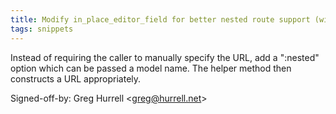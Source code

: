 ```yaml
---
title: Modify in_place_editor_field for better nested route support (wincent.com, e2ac00d)
tags: snippets
---
```


Instead of requiring the caller to manually specify the URL, add a ":nested" option which can be passed a model name. The helper method then constructs a URL appropriately.

Signed-off-by: Greg Hurrell &lt;greg@hurrell.net&gt;
